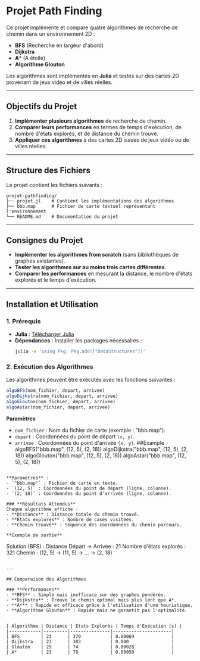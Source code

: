 # Projet Path Finding

Ce projet implémente et compare quatre algorithmes de recherche de chemin dans un environnement 2D :
- **BFS** (Recherche en largeur d'abord)
- **Dijkstra**
- **A*** (A étoile)
- **Algorithme Glouton**

Les algorithmes sont implémentés en **Julia** et testés sur des cartes 2D provenant de jeux vidéo et de villes réelles.

---

## Objectifs du Projet

1. **Implémenter plusieurs algorithmes** de recherche de chemin.
2. **Comparer leurs performances** en termes de temps d'exécution, de nombre d'états explorés, et de distance du chemin trouvé.
3. **Appliquer ces algorithmes** à des cartes 2D issues de jeux vidéo ou de villes réelles.

---

## Structure des Fichiers

Le projet contient les fichiers suivants :
```
projet-pathfinding/
├── projet.jl    # Contient les implémentations des algorithmes
├── bbb.map      # Fichier de carte textuel représentant l'environnement
└── README.md    # Documentation du projet
```

---

## Consignes du Projet

- **Implémenter les algorithmes from scratch** (sans bibliothèques de graphes existantes).
- **Tester les algorithmes sur au moins trois cartes différentes.**
- **Comparer les performances** en mesurant la distance, le nombre d'états explorés et le temps d'exécution.

---

## Installation et Utilisation

### **1. Prérequis**
- **Julia** : [Télécharger Julia](https://julialang.org/downloads/)
- **Dépendances** : Installer les packages nécessaires :
  ```bash
  julia -e 'using Pkg; Pkg.add(["DataStructures"])'
  ```

### **2. Exécution des Algorithmes**

Les algorithmes peuvent être exécutés avec les fonctions suivantes :
```julia
algoBFS(nom_fichier, depart, arrivee)
algoDijkstra(nom_fichier, depart, arrivee)
algoGlouton(nom_fichier, depart, arrivee)
algoAstar(nom_fichier, depart, arrivee)
```

**Paramètres**
- `nom_fichier` : Nom du fichier de carte (exemple : "bbb.map").
- `depart` : Coordonnées du point de départ `(x, y)`.
- `arrivee` : Coordonnées du point d'arrivée `(x, y)`.
##Example
algoBFS("bbb.map", (12, 5), (2, 18))
algoDijkstra("bbb.map", (12, 5), (2, 18))
algoGlouton("bbb.map", (12, 5), (2, 18))
algoAstar("bbb.map", (12, 5), (2, 18))
```

**Paramètres** :
- `"bbb.map"` : Fichier de carte en texte.
- `(12, 5)` : Coordonnées du point de départ (ligne, colonne).
- `(2, 18)` : Coordonnées du point d'arrivée (ligne, colonne).

### **Résultats Attendus**
Chaque algorithme affiche :
- **Distance** : Distance totale du chemin trouvé.
- **États explorés** : Nombre de cases visitées.
- **Chemin trouvé** : Séquence des coordonnées du chemin parcouru.

**Exemple de sortie**
```
Solution (BFS) :
Distance Départ → Arrivée : 21
Nombre d'états explorés : 321
Chemin : (12, 5) → (11, 5) → ... → (2, 18)
```

---

## Comparaison des Algorithmes

### **Performances**
- **BFS** : Simple mais inefficace sur des graphes pondérés.
- **Dijkstra** : Trouve le chemin optimal mais plus lent que A*.
- **A*** : Rapide et efficace grâce à l'utilisation d'une heuristique.
- **Algorithme Glouton** : Rapide mais ne garantit pas l'optimalité.


| Algorithme | Distance | États Explorés | Temps d'Exécution (s) |
|------------|---------|---------------|----------------------|
| BFS        | 23      | 370           | 0.00069              |
| Dijkstra   | 23      | 383           | 0.040                |
| Glouton    | 29      | 74            | 0.00028              |
| A*         | 23      | 70            | 0.00050              |




